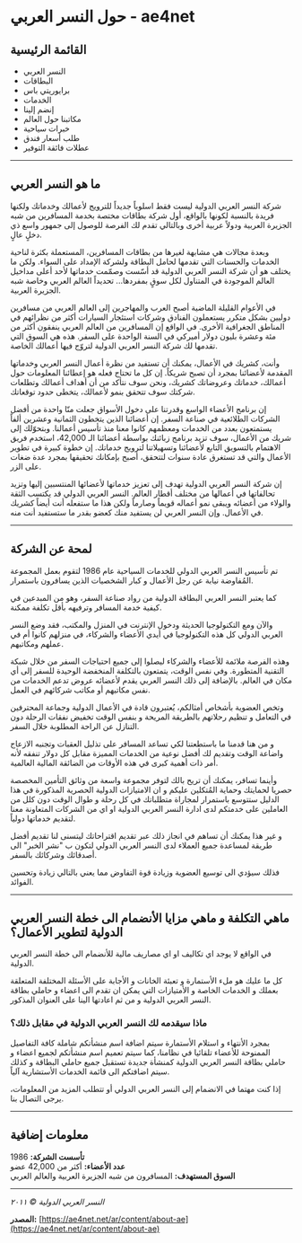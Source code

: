 # حول النسر العربي - ae4net

## القائمة الرئيسية

* النسر العربي
* البطاقات
* برايوريتي باس
* الخدمات
* إنضم إلينا
* مكاتبنا حول العالم
* خبرات سياحية
* طلب أسعار فندق
* عطلات فائقة التوفير

---

## ما هو النسر العربي

شركة النسر العربي الدولية ليست فقط اسلوباً جديداً للترويج لأعمالك وخدماتك ولكنها فريدة بالنسبة لكونها بالواقع، أول شركة بطاقات مختصة بخدمة المسافرين من شبه الجزيرة العربية ودولاً عربية أخرى وبالتالي تقدم لك الفرصة للوصول إلى جمهور واسع ذي دخلٍ عالٍ.

وبعدة مجالات هي مشابهة لغيرها من بطاقات المسافرين، المستعملة بكثرة لناحية الخدمات والحسنات التي تقدمها لحامل البطاقة ولشركة الإمداد على السواء. ولكن ما يختلف هو أن شركة النسر العربي الدولية قد أسّست وصمّمت خدماتها لأحد أعلى مداخيل العالم الموجودة في المتناول لكل سوقٍ بمفردها... تحديداً العالم العربي وخاصة شبه الجزيرة العربية.

في الأعوام القليلة الماضية أصبح العرب والمهاجرين إلى العالم العربي من مسافرين دوليين بشكل متكرر يستعملون الفنادق وشركات استئجار السيارات أكثر من نظرائهم في المناطق الجغرافية الأخرى. في الواقع إن المسافرين من العالم العربي ينفقون أكثر من مئة وعشرة بليون دولار أميركي في السنة الواحدة على السفر. هذه هي السوق التي تقدمها لك شركة النسر العربي الدولية لتروّج فيها أعمالك الخاصة.

وأنت، كشريك في الأعمال، يمكنك أن تستفيد من نظرة أعمال النسر العربي وخدماتها المقدمة لأعضائنا بمجرد أن تصبح شريكاً. إن كل ما تحتاج فعله هو إعطائنا المعلومات حول أعمالك، خدماتك وعروضاتك كشريك، ونحن سوف نتأكد من أن أهداف أعمالك وتطلعات شركتك سوف تتحقق بنمو لأعمالك، يتخطى حدود توقعاتك.

إن برنامج الأعضاء الواسع وقدرتنا على دخول الأسواق جعلت منّا واحدة من أفضل الشركات الطلائعية في صناعة السفر. إن أعضائنا الذين يتخطون الثمانية وعشرين ألفاً يستمتعون بعدد من الخدمات ومعظمهم كانوا معنا منذ تأسيس أعمالنا. وبتحوّلك إلى شريك من الأعمال، سوف تزيد برنامج زبائنك بواسطة أعضائنا الـ 42,000، استخدم فريق الاهتمام بالتسويق التابع لأعضائنا وتسهيلاتنا لترويج خدماتك. إن خطوة كبيرة في تطوير الأعمال والتي قد تستغرق عادة سنوات لتتحقق، أصبح بإمكانك تحقيقها بمجرد عدة ضغات على الزر.

إن شركة النسر العربي الدولية تهدف إلى تعزيز خدماتها لأعضائها المنتسبين إليها وتزيد تحالفاتها في أعمالها من مختلف أقطار العالم. النسر العربي الدولي قد يكتسب الثقة والولاء من أعضائه ويبقى نمو أعماله قويماً وصارماً ولكن هذا ما ستفعله أنت أيضاً كشريك في الأعمال. وإن النسر العربي لن يستفيد منك كعضو بقدر ما ستستفيد أنت منه.

---

## لمحة عن الشركة

تم تأسيس النسر العربي الدولي للخدمات السياحية عام 1986 لتقوم بعمل المجموعة المُفاوضة نيابة عن رجل الأعمال و كبار الشخصيات الذين يسافرون باستمرار.

كما يعتبر النسر العربي البطاقة الدولية من رواد صناعة السفر، وهو من المبدعين في كيفية خدمة المسافر وترفيهه بأقل تكلفة ممكنة.

والآن ومع التكنولوجيا الحديثة ودخول الإنترنت في المنزل والمكتب، فقد وضع النسر العربي الدولي كل هذه التكنولوجيا في أيدي الأعضاء والشركاء، في منزلهم كانوا أم في عملهم ومكاتبهم.

وهذه الفرصة ملائمة للأعضاء والشركاء ليصلوا إلى جميع احتياجات السفر من خلال شبكة التقنية المتطورة. وفي نفس الوقت، يتمتعون بالتكلفة المنخفضة الوحيدة للسفر إلى أي مكان في العالم. بالإضافة إلى ذلك النسر العربي يقدم لأعضائه عروض تدعم الخدمات من نفس مكاتبهم أو مكاتب شركائهم في العمل.

وتخص العضوية بأشخاص أمثالكم، يُعتبرون قادة في الأعمال الدولية وجماعة المحترفين في التعامل و تنظيم رحلاتهم بالطريقة المريحة و بنفس الوقت تخفيض نفقات الرحلة دون التنازل عن الراحة المطلوبة خلال السفر.

و من هنا قدمنا ما باستطعتنا لكي تساعد المسافر على تذليل العقبات وتجنبه الازعاج واضاعة الوقت وتقديم لك أفضل نوعية من الخدمات المميزة مقابل كل دولار تنفقه لأنه أمر ذات أهمية كبرى في هذه الأوقات من الضائقة المالية العالمية.

وأينما تسافر، يمكنك أن تريح بالك لتوفر مجموعة واسعة من وثائق التأمين المخصصة حصريا لحمايتك وحماية المُتكلين عليكم و ان الامتيازات الدولية الحصرية المذكورة في هذا الدليل ستتوسع باستمرار لمجاراة متطلباتك في كل رحلة و طوال الوقت دون كلل من العاملين على خدمتكم لدى ادارة النسر العربي الدولية او اي من الشركات المتعاونة معنا لتقديم خدماتها دولياً.

و غير هذا يمكنك أن تساهم في انجاز ذلك عبر تقديم اقتراحاتك ليتسنى لنا تقديم أفضل طريقة لمساعدة جميع العملاء لدى النسر العربي الدولي لتكون ب "نشر الخبر" الى أصدقائك وشركائك بالسفر.

فذلك سيؤدي الى توسيع العضوية وزيادة قوة التفاوض مما يعني بالتالي زيادة وتحسين الفوائد.

---

## ماهي التكلفة و ماهي مزايا الأنضمام الى خطة النسر العربي الدولية لتطوير الأعمال؟

في الواقع لا يوجد اي تكاليف او اي مصاريف مالية للأنضمام الى خطة النسر العربي الدولية.

كل ما عليك هو ملء الأستمارة و تعبئة الخانات و الأجابة على الأسئلة المختلفة المتعلقة بعملك و الخدمات الخاصة و الأمتيازات التي يمكن ان تقدم الى اعضاء و حاملي بطاقة النسر العربي الدولية و من ثم اعادتها الينا على العنوان المذكور.

### ماذا سيقدمه لك النسر العربي الدولية في مقابل ذلك؟

بمجرد الأنتهاء و استلام الأستمارة سيتم اضافة اسم منشأتكم شاملة كافة التفاصيل الممنوحة للأعضاء تلقائيا في نظامنا، كما سيتم تعميم اسم منشأتكم لجميع اعضاء و حاملي بطاقة النسر العربي الدولية كمنشأة جديدة تستقبل جميع حاملي البطاقة و كذلك سيتم اضافتكم الى قائمة الخدمات الأستشارية آلياً.

إذا كنت مهتما في الانضمام إلى النسر العربي الدولي أو تتطلب المزيد من المعلومات، يرجى التصال بنا.

---

## معلومات إضافية

**تأسست الشركة:** 1986  
**عدد الأعضاء:** أكثر من 42,000 عضو  
**السوق المستهدف:** المسافرون من شبه الجزيرة العربية والعالم العربي

---

*النسر العربي الدولية © ٢٠١١*

**المصدر:** [https://ae4net.net/ar/content/about-ae](https://ae4net.net/ar/content/about-ae)

